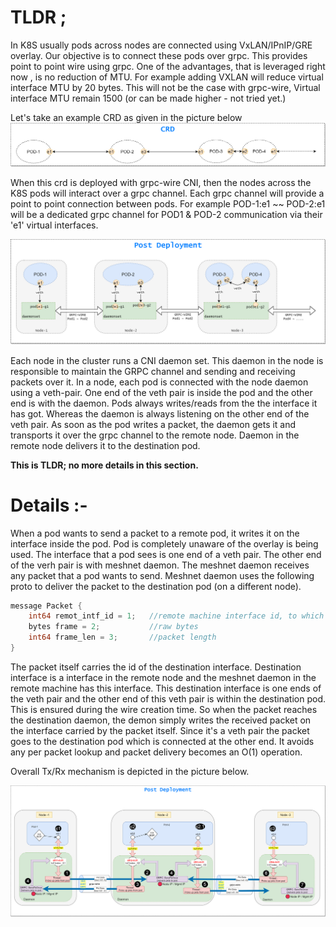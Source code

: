 # TLDR ;

In K8S usually pods across nodes are connected using VxLAN/IPnIP/GRE overlay. Our objective is to connect these pods  over grpc. This provides point to point wire using grpc. One of the advantages, that is leveraged right now , is no reduction of MTU. For example adding VXLAN will reduce virtual interface MTU by 20 bytes. This will not be the case with grpc-wire, Virtual interface MTU remain 1500 (or can be made higher - not tried yet.)

Let's take an example CRD as given in the picture below  
![CRD](./pics/crd.png)

When this crd is deployed with grpc-wire CNI, then the nodes across the K8S pods will interact over a grpc channel. Each grpc channel will provide a point to point connection between pods.  For example POD-1:e1 ~~ POD-2:e1 will be a dedicated grpc channel for POD1 & POD-2 communication via their 'e1' virtual interfaces.   

![DEPLOYMENT](./pics/deployment.png)

Each node in the cluster runs a CNI daemon set. This daemon in the node is responsible to maintain the GRPC channel and sending and receiving packets over it. In a node, each pod is connected with the node daemon using a veth-pair. One end of the veth pair is inside the pod and the other end is with the daemon. Pods always writes/reads from the the interface it has got. Whereas the daemon is always listening on the other end of the veth pair. As soon as the pod writes a packet, the daemon gets it and transports it over the grpc channel to the remote node. Daemon in the remote node delivers it to the destination pod.   
  
**This is TLDR; no more details in this section.**  


# Details :-

When a pod wants to send a packet to a remote pod, it writes it on the interface inside the pod. Pod is completely unaware of the overlay is being used.  The interface that a pod sees is one end of a veth pair. The other end of the verh pair is with meshnet daemon. The meshnet daemon receives any packet that a pod wants to send. Meshnet daemon uses the following proto to deliver the packet to the destination pod (on a different node).  

```go    
message Packet {
    int64 remot_intf_id = 1;   //remote machine interface id, to which packets to be delivered. 
    bytes frame = 2;           //raw bytes
    int64 frame_len = 3;       //packet length
}
```

The packet itself carries the id of the destination interface. Destination interface is a interface in the remote node and the meshnet daemon in the remote machine has this interface. This destination interface is one ends of the veth pair and the other end of this veth pair is within the  destination pod. This is ensured during the wire creation time. So when the packet reaches the destination daemon, the demon simply writes the received packet on the interface carried by the packet itself. Since it's a veth pair the packet goes to the destination pod which is connected at the other end. It avoids any per packet lookup and packet delivery becomes an O(1) operation. 

Overall Tx/Rx mechanism is depicted in the picture below. 

![DETAIL](./pics/detail.png)




